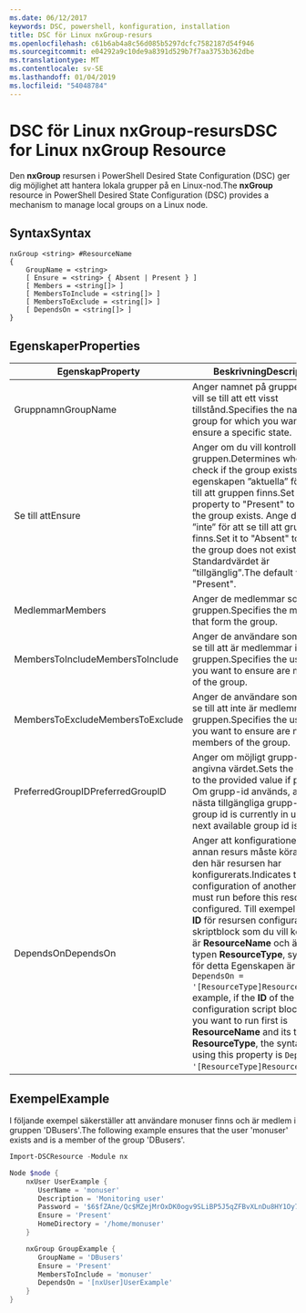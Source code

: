 ```yaml
---
ms.date: 06/12/2017
keywords: DSC, powershell, konfiguration, installation
title: DSC för Linux nxGroup-resurs
ms.openlocfilehash: c61b6ab4a8c56d085b5297dcfc7582187d54f946
ms.sourcegitcommit: e04292a9c10de9a8391d529b7f7aa3753b362dbe
ms.translationtype: MT
ms.contentlocale: sv-SE
ms.lasthandoff: 01/04/2019
ms.locfileid: "54048784"
---
```

# <a name="dsc-for-linux-nxgroup-resource"></a><span data-ttu-id="9f915-103">DSC för Linux nxGroup-resurs</span><span class="sxs-lookup"><span data-stu-id="9f915-103">DSC for Linux nxGroup Resource</span></span>

<span data-ttu-id="9f915-104">Den **nxGroup** resursen i PowerShell Desired State Configuration (DSC) ger dig möjlighet att hantera lokala grupper på en Linux-nod.</span><span class="sxs-lookup"><span data-stu-id="9f915-104">The **nxGroup** resource in PowerShell Desired State Configuration (DSC) provides a mechanism to manage local groups on a Linux node.</span></span>

## <a name="syntax"></a><span data-ttu-id="9f915-105">Syntax</span><span class="sxs-lookup"><span data-stu-id="9f915-105">Syntax</span></span>

```
nxGroup <string> #ResourceName
{
    GroupName = <string>
    [ Ensure = <string> { Absent | Present } ]
    [ Members = <string[]> ]
    [ MembersToInclude = <string[]> ]
    [ MembersToExclude = <string[]> ]
    [ DependsOn = <string[]> ]
}
```

## <a name="properties"></a><span data-ttu-id="9f915-106">Egenskaper</span><span class="sxs-lookup"><span data-stu-id="9f915-106">Properties</span></span>

|  <span data-ttu-id="9f915-107">Egenskap</span><span class="sxs-lookup"><span data-stu-id="9f915-107">Property</span></span> |  <span data-ttu-id="9f915-108">Beskrivning</span><span class="sxs-lookup"><span data-stu-id="9f915-108">Description</span></span> |
|---|---|
| <span data-ttu-id="9f915-109">Gruppnamn</span><span class="sxs-lookup"><span data-stu-id="9f915-109">GroupName</span></span>| <span data-ttu-id="9f915-110">Anger namnet på gruppen som du vill se till att ett visst tillstånd.</span><span class="sxs-lookup"><span data-stu-id="9f915-110">Specifies the name of the group for which you want to ensure a specific state.</span></span>|
| <span data-ttu-id="9f915-111">Se till att</span><span class="sxs-lookup"><span data-stu-id="9f915-111">Ensure</span></span>| <span data-ttu-id="9f915-112">Anger om du vill kontrollera om gruppen.</span><span class="sxs-lookup"><span data-stu-id="9f915-112">Determines whether to check if the group exists.</span></span> <span data-ttu-id="9f915-113">Ange egenskapen ”aktuella” för att se till att gruppen finns.</span><span class="sxs-lookup"><span data-stu-id="9f915-113">Set this property to "Present" to ensure the group exists.</span></span> <span data-ttu-id="9f915-114">Ange den till ”inte” för att se till att gruppen inte finns.</span><span class="sxs-lookup"><span data-stu-id="9f915-114">Set it to "Absent" to ensure the group does not exist.</span></span> <span data-ttu-id="9f915-115">Standardvärdet är ”tillgänglig”.</span><span class="sxs-lookup"><span data-stu-id="9f915-115">The default value is "Present".</span></span>|
| <span data-ttu-id="9f915-116">Medlemmar</span><span class="sxs-lookup"><span data-stu-id="9f915-116">Members</span></span>| <span data-ttu-id="9f915-117">Anger de medlemmar som utgör gruppen.</span><span class="sxs-lookup"><span data-stu-id="9f915-117">Specifies the members that form the group.</span></span>|
| <span data-ttu-id="9f915-118">MembersToInclude</span><span class="sxs-lookup"><span data-stu-id="9f915-118">MembersToInclude</span></span>| <span data-ttu-id="9f915-119">Anger de användare som du vill se till att är medlemmar i gruppen.</span><span class="sxs-lookup"><span data-stu-id="9f915-119">Specifies the users who you want to ensure are members of the group.</span></span>|
| <span data-ttu-id="9f915-120">MembersToExclude</span><span class="sxs-lookup"><span data-stu-id="9f915-120">MembersToExclude</span></span>| <span data-ttu-id="9f915-121">Anger de användare som du vill se till att inte är medlemmar i gruppen.</span><span class="sxs-lookup"><span data-stu-id="9f915-121">Specifies the users who you want to ensure are not members of the group.</span></span>|
| <span data-ttu-id="9f915-122">PreferredGroupID</span><span class="sxs-lookup"><span data-stu-id="9f915-122">PreferredGroupID</span></span>| <span data-ttu-id="9f915-123">Anger om möjligt grupp-id till det angivna värdet.</span><span class="sxs-lookup"><span data-stu-id="9f915-123">Sets the group id to the provided value if possible.</span></span> <span data-ttu-id="9f915-124">Om grupp-id används, används nästa tillgängliga grupp-id.</span><span class="sxs-lookup"><span data-stu-id="9f915-124">If the group id is currently in use, the next available group id is used.</span></span>|
| <span data-ttu-id="9f915-125">DependsOn</span><span class="sxs-lookup"><span data-stu-id="9f915-125">DependsOn</span></span> | <span data-ttu-id="9f915-126">Anger att konfigurationen av en annan resurs måste köras innan den här resursen har konfigurerats.</span><span class="sxs-lookup"><span data-stu-id="9f915-126">Indicates that the configuration of another resource must run before this resource is configured.</span></span> <span data-ttu-id="9f915-127">Till exempel om den **ID** för resursen configuration-skriptblock som du vill köra först är **ResourceName** och är av typen **ResourceType**, syntaxen för detta Egenskapen är `DependsOn = '[ResourceType]ResourceName'`.</span><span class="sxs-lookup"><span data-stu-id="9f915-127">For example, if the **ID** of the resource configuration script block that you want to run first is **ResourceName** and its type is **ResourceType**, the syntax for using this property is `DependsOn = '[ResourceType]ResourceName'`.</span></span>|

## <a name="example"></a><span data-ttu-id="9f915-128">Exempel</span><span class="sxs-lookup"><span data-stu-id="9f915-128">Example</span></span>

<span data-ttu-id="9f915-129">I följande exempel säkerställer att användare monuser finns och är medlem i gruppen 'DBusers'.</span><span class="sxs-lookup"><span data-stu-id="9f915-129">The following example ensures that the user 'monuser' exists and is a member of the group 'DBusers'.</span></span>

```powershell
Import-DSCResource -Module nx

Node $node {
    nxUser UserExample {
       UserName = 'monuser'
       Description = 'Monitoring user'
       Password = '$6$fZAne/Qc$MZejMrOxDK0ogv9SLiBP5J5qZFBvXLnDu8HY1Oy7ycX.Y3C7mGPUfeQy3A82ev3zIabhDQnj2ayeuGn02CqE/0'
       Ensure = 'Present'
       HomeDirectory = '/home/monuser'
    }

    nxGroup GroupExample {
       GroupName = 'DBusers'
       Ensure = 'Present'
       MembersToInclude = 'monuser'
       DependsOn = '[nxUser]UserExample'
    }
}
```